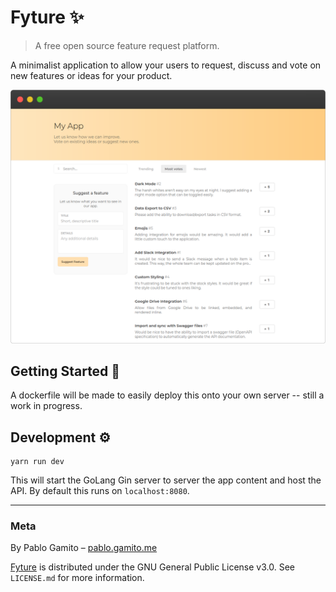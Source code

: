 # Fyture :sparkles:
> A free open source feature request platform.

A minimalist application to allow your users to request, discuss and vote on new features or ideas for your product.

![](./examples/images/desktop-home-page.png)

## Getting Started :rocket:

A dockerfile will be made to easily deploy this onto your own server -- still a work in progress.

## Development :gear:

```
yarn run dev
```

This will start the GoLang Gin server to server the app content and host the API. By default this runs on `localhost:8080`.

---

### Meta

By Pablo Gamito – [pablo.gamito.me](https://pablogamito.com)

[Fyture](https://github.com/PabiGamito/fyture) is distributed under the GNU General Public License v3.0. See ``LICENSE.md`` for more information.
